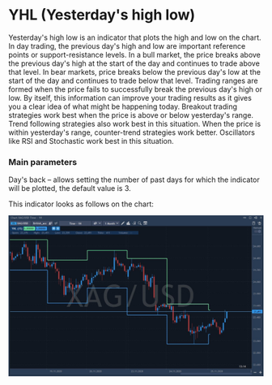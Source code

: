 # YHL \(Yesterday's high low\)

Yesterday's high low is an indicator that plots the high and low on the chart. In day trading, the previous day's high and low are important reference points or support-resistance levels. In a bull market, the price breaks above the previous day's high at the start of the day and continues to trade above that level. In bear markets, price breaks below the previous day's low at the start of the day and continues to trade below that level. Trading ranges are formed when the price fails to successfully break the previous day's high or low. By itself, this information can improve your trading results as it gives you a clear idea of ​​what might be happening today. Breakout trading strategies work best when the price is above or below yesterday's range. Trend following strategies also work best in this situation. When the price is within yesterday's range, counter-trend strategies work better. Oscillators like RSI and Stochastic work best in this situation.

### Main parameters

Day's back – allows setting the number of past days for which the indicator will be plotted, the default value is 3.

This indicator looks as follows on the chart:

![](../../../../.gitbook/assets/screenshot_1%20%2835%29.jpg)

